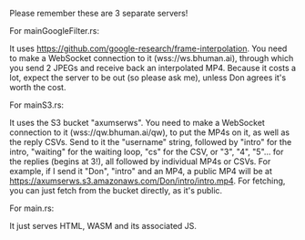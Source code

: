 Please remember these are 3 separate servers!

For mainGoogleFilter.rs:

It uses https://github.com/google-research/frame-interpolation. You need to make a WebSocket connection to it (wss://ws.bhuman.ai), through which you send 2 JPEGs and receive back an interpolated MP4. Because it costs a lot, expect the server to be out (so please ask me), unless Don agrees it's worth the cost.

For mainS3.rs:

It uses the S3 bucket "axumserws". You need to make a WebSocket connection to it (wss://qw.bhuman.ai/qw), to put the MP4s on it, as well as the reply CSVs. Send to it the "username" string, followed by "intro" for the intro, "waiting" for the waiting loop, "cs" for the CSV, or "3", "4", "5"... for the replies (begins at 3!), all followed by individual MP4s or CSVs. For example, if I send it "Don", "intro" and an MP4, a public MP4 will be at https://axumserws.s3.amazonaws.com/Don/intro/intro.mp4. For fetching, you can just fetch from the bucket directly, as it's public.

For main.rs:

It just serves HTML, WASM and its associated JS.
